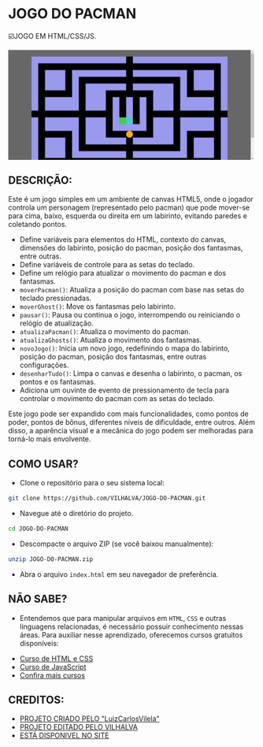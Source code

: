 # JOGO DO PACMAN
☑️JOGO EM HTML/CSS/JS.

<img src="FOTO.png" align="center" width="500"> <br> 

## DESCRIÇÃO:
Este é um jogo simples em um ambiente de canvas HTML5, onde o jogador controla um personagem (representado pelo pacman) que pode mover-se para cima, baixo, esquerda ou direita em um labirinto, evitando paredes e coletando pontos.

- Define variáveis ​​para elementos do HTML, contexto do canvas, dimensões do labirinto, posição do pacman, posição dos fantasmas, entre outras.
- Define variáveis ​​de controle para as setas do teclado.
- Define um relógio para atualizar o movimento do pacman e dos fantasmas.
- `moverPacman()`: Atualiza a posição do pacman com base nas setas do teclado pressionadas.
- `moverGhost()`: Move os fantasmas pelo labirinto.
- `pausar()`: Pausa ou continua o jogo, interrompendo ou reiniciando o relógio de atualização.
- `atualizaPacman()`: Atualiza o movimento do pacman.
- `atualizaGhosts()`: Atualiza o movimento dos fantasmas.
- `novoJogo()`: Inicia um novo jogo, redefinindo o mapa do labirinto, posição do pacman, posição dos fantasmas, entre outras configurações.
- `desenharTudo()`: Limpa o canvas e desenha o labirinto, o pacman, os pontos e os fantasmas.
- Adiciona um ouvinte de evento de pressionamento de tecla para controlar o movimento do pacman com as setas do teclado.

Este jogo pode ser expandido com mais funcionalidades, como pontos de poder, pontos de bônus, diferentes níveis de dificuldade, entre outros. Além disso, a aparência visual e a mecânica do jogo podem ser melhoradas para torná-lo mais envolvente.

## COMO USAR?
* Clone o repositório para o seu sistema local:

```bash
git clone https://github.com/VILHALVA/JOGO-DO-PACMAN.git
```

* Navegue até o diretório do projeto.

```bash
cd JOGO-DO-PACMAN
```

* Descompacte o arquivo ZIP (se você baixou manualmente):

```bash
unzip JOGO-DO-PACMAN.zip
```
* Abra o arquivo `index.html` em seu navegador de preferência.

## NÃO SABE?
- Entendemos que para manipular arquivos em `HTML`, `CSS` e outras linguagens relacionadas, é necessário possuir conhecimento nessas áreas. Para auxiliar nesse aprendizado, oferecemos cursos gratuitos disponíveis:
* [Curso de HTML e CSS](https://github.com/VILHALVA/CURSO-DE-HTML-E-CSS)
* [Curso de JavaScript](https://github.com/VILHALVA/CURSO-DE-JAVASCRIPT)
* [Confira mais cursos](https://github.com/VILHALVA?tab=repositories&q=+topic:CURSO)

## CREDITOS:
- [PROJETO CRIADO PELO "LuizCarlosVilela"](https://github.com/LuizCarlosVilela/Pacman-JS)
- [PROJETO EDITADO PELO VILHALVA](https://github.com/VILHALVA)
- [ESTÁ DISPONIVEL NO SITE](https://vilhalva.github.io/STYLER/STYLER.html)